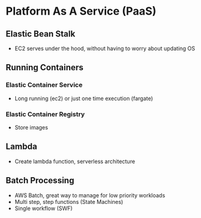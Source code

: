 # Platform As A Service (PaaS)

## Elastic Bean Stalk
* EC2 serves under the hood, without having to worry about updating OS

## Running Containers

### Elastic Container Service
* Long running (ec2) or just one time execution (fargate)

### Elastic Container Registry
* Store images

## Lambda
* Create lambda function, serverless architecture

## Batch Processing
* AWS Batch, great way to manage for low priority workloads 
* Multi step, step functions (State Machines)
* Single workflow (SWF)
